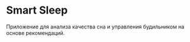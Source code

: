 # Smart Sleep

Приложение для анализа качества сна и управления будильником на основе рекомендаций.
